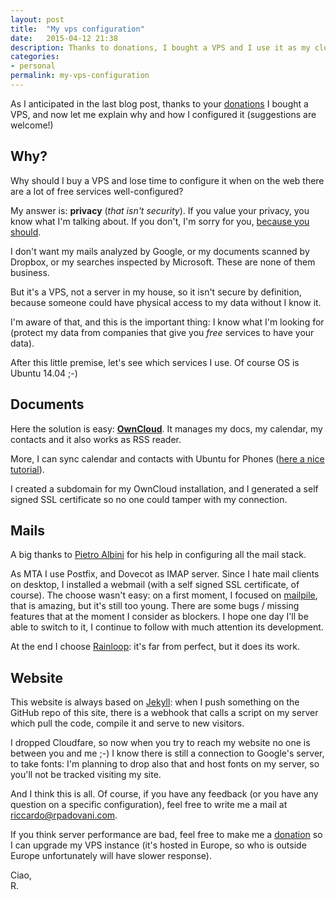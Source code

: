 ```yaml
---
layout: post
title:  "My vps configuration"
date:   2015-04-12 21:38
description: Thanks to donations, I bought a VPS and I use it as my cloud service
categories:
- personal
permalink: my-vps-configuration
---
```


As I anticipated in the last blog post, thanks to your [donations][donations] I
bought a VPS, and now let me explain why and how I configured it (suggestions
are welcome!)

## Why?

Why should I buy a VPS and lose time to configure it when on the web there are a
lot of free services well-configured?

My answer is: **privacy** (*that isn't security*). If you value your privacy,
you know what I'm talking about. If you don't, I'm sorry for you, [because you
should][nsa].

I don't want my mails analyzed by Google, or my documents scanned by Dropbox, or
my searches inspected by Microsoft. These are none of them business.

But it's a VPS, not a server in my house, so it isn't secure by definition,
because someone could have physical access to my data without I know it.

I'm aware of that, and this is the important thing: I know what I'm looking for
(protect my data from companies that give you *free* services to have your
data).

After this little premise, let's see which services I use. Of course OS is
Ubuntu 14.04 ;-)

## Documents

Here the solution is easy: **[OwnCloud][owncloud]**. It manages my docs, my
calendar, my contacts and it also works as RSS reader.

More, I can sync calendar and contacts with Ubuntu for Phones ([here a nice
tutorial][ownsinc]).

I created a subdomain for my OwnCloud installation, and I generated a self
signed SSL certificate so no one could tamper with my connection.

## Mails

A big thanks to [Pietro Albini][pietro] for his help in configuring all the mail
stack.

As MTA I use Postfix, and Dovecot as IMAP server. Since I hate mail clients on
desktop, I installed a webmail (with a self signed SSL certificate, of course).
The choose wasn't easy: on a first moment, I focused on [mailpile][mailpile],
that is amazing, but it's still too young. There are some bugs / missing
features that at the moment I consider as blockers. I hope one day I'll be able
to switch to it, I continue to follow with much attention its development.

At the end I choose [Rainloop][rainloop]: it's far from perfect, but it does its
work.

## Website

This website is always based on [Jekyll][jekyll]: when I push something on the
GitHub repo of this site, there is a webhook that calls a script on my server
which pull the code, compile it and serve to new visitors.

I dropped Cloudfare, so now when you try to reach my website no one is between
you and me ;-) I know there is still a connection to Google's server, to take
fonts: I'm planning to drop also that and host fonts on my server, so you'll not
be tracked visiting my site.

And I think this is all. Of course, if you have any feedback (or you have any
question on a specific configuration), feel free to write me a mail at
[riccardo@rpadovani.com](mailto:riccardo@rpadovani.com).

If you think server performance are bad, feel free to make me a
[donation][donations] so I can upgrade my VPS instance (it's hosted in Europe,
so who is outside Europe unfortunately will have slower response).

Ciao,<br/>
R.

[donations]: http://rpadovani.com/donations/
[nsa]: http://www.theguardian.com/world/interactive/2013/nov/01/snowden-nsa-files-surveillance-revelations-decoded
[owncloud]: https://owncloud.org/
[ownsinc]: http://notyetthere.org/syncing-ubuntu-touch-with-owncloud-or-any-carddav-server/
[pietro]: http://pietroalbini.io/
[mailpile]: https://www.mailpile.is/
[rainloop]: http://www.rainloop.net/
[jekyll]: http://jekyllrb.com/
